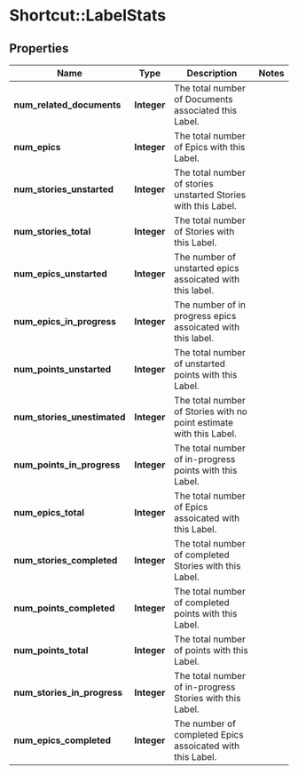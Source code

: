 # Shortcut::LabelStats

## Properties
Name | Type | Description | Notes
------------ | ------------- | ------------- | -------------
**num_related_documents** | **Integer** | The total number of Documents associated this Label. | 
**num_epics** | **Integer** | The total number of Epics with this Label. | 
**num_stories_unstarted** | **Integer** | The total number of stories unstarted Stories with this Label. | 
**num_stories_total** | **Integer** | The total number of Stories with this Label. | 
**num_epics_unstarted** | **Integer** | The number of unstarted epics assoicated with this label. | 
**num_epics_in_progress** | **Integer** | The number of in progress epics assoicated with this label. | 
**num_points_unstarted** | **Integer** | The total number of unstarted points with this Label. | 
**num_stories_unestimated** | **Integer** | The total number of Stories with no point estimate with this Label. | 
**num_points_in_progress** | **Integer** | The total number of in-progress points with this Label. | 
**num_epics_total** | **Integer** | The total number of Epics assoicated with this Label. | 
**num_stories_completed** | **Integer** | The total number of completed Stories with this Label. | 
**num_points_completed** | **Integer** | The total number of completed points with this Label. | 
**num_points_total** | **Integer** | The total number of points with this Label. | 
**num_stories_in_progress** | **Integer** | The total number of in-progress Stories with this Label. | 
**num_epics_completed** | **Integer** | The number of completed Epics assoicated with this Label. | 


